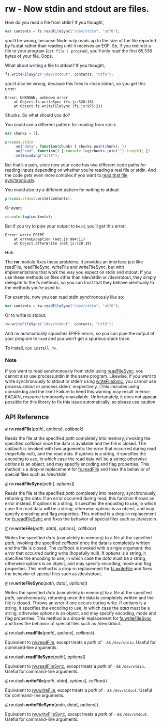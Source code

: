 # rw - Now stdin and stdout are files.

How do you read a file from stdin? If you thought,

```js
var contents = fs.readFileSync("/dev/stdin", "utf8");
```

you’d be wrong, because Node only reads up to the size of the file reported by fs.stat rather than reading until it receives an EOF. So, if you redirect a file to your program (`cat file | program`), you’ll only read the first 65,536 bytes of your file. Oops.

What about writing a file to stdout? If you thought,

```js
fs.writeFileSync("/dev/stdout", contents, "utf8");
```

you’d also be wrong, because this tries to close stdout, so you get this error:

```
Error: UNKNOWN, unknown error
    at Object.fs.writeSync (fs.js:528:18)
    at Object.fs.writeFileSync (fs.js:975:21)
```

Shucks. So what should you do?

You could use a different pattern for reading from stdin:

```js
var chunks = [];

process.stdin
    .on("data", function(chunk) { chunks.push(chunk); })
    .on("end", function() { console.log(chunks.join("").length); })
    .setEncoding("utf8");
```

But that’s a pain, since now your code has two different code paths for reading inputs depending on whether you’re reading a real file or stdin. And the code gets even more complex if you want to [read that file synchronously](https://github.com/mbostock/rw/blob/master/lib/rw/read-file-sync.js).

You could also try a different pattern for writing to stdout:

```js
process.stdout.write(contents);
```

Or even:

```js
console.log(contents);
```

But if you try to pipe your output to `head`, you’ll get this error:

```
Error: write EPIPE
    at errnoException (net.js:904:11)
    at Object.afterWrite (net.js:720:19)
```

Huh.

The **rw** module fixes these problems. It provides an interface just like readFile, readFileSync, writeFile and writeFileSync, but with implementations that work the way you expect on stdin and stdout. If you use these methods on files other than /dev/stdin or /dev/stdout, they simply delegate to the fs methods, so you can trust that they behave identically to the methods you’re used to.

For example, now you can read stdin synchronously like so:

```js
var contents = rw.readFileSync("/dev/stdin", "utf8");
```

Or to write to stdout:

```js
rw.writeFileSync("/dev/stdout", contents, "utf8");
```

And rw automatically squashes EPIPE errors, so you can pipe the output of your program to `head` and you won’t get a spurious stack trace.

To install, `npm install rw`.

### Note

If you want to read synchronously from stdin using [readFileSync](#readFileSync), you cannot also use process.stdin in the same program. Likewise, if you want to write synchronously to stdout or stderr using [writeFileSync](#writeFileSync), you cannot use process.stdout or process.stderr, respectively. (This includes using console.log and the like!) Failure to heed this warning may result in error: EAGAIN, resource temporarily unavailable. Unfortunately, it does not appear possible for this library to fix this issue automatically, so please use caution.

## API Reference

<a name="readFile" href="#readFile">#</a> rw.<b>readFile</b>(<i>path</i>[, <i>options</i>], <i>callback</i>)

Reads the file at the specified *path* completely into memory, invoking the specified *callback* once the data is available and the file is closed. The *callback* is invoked with two arguments: the *error* that occurred during read (hopefully null), and the read data. If *options* is a string, it specifies the encoding to use, in which case the read data will be a string; otherwise *options* is an object, and may specify encoding and flag properties. This method is a drop-in replacement for [fs.readFile](https://nodejs.org/api/fs.html#fs_fs_readfile_file_options_callback) and fixes the behavior of special files such as /dev/stdin.

<a name="readFileSync" href="#readFileSync">#</a> rw.<b>readFileSync</b>(<i>path</i>[, <i>options</i>])

Reads the file at the specified *path* completely into memory, synchronously, returning the data. If an error occurred during read, this function throws an error instead. If *options* is a string, it specifies the encoding to use, in which case the read data will be a string; otherwise *options* is an object, and may specify encoding and flag properties. This method is a drop-in replacement for [fs.readFileSync](https://nodejs.org/api/fs.html#fs_fs_readfilesync_file_options) and fixes the behavior of special files such as /dev/stdin.

<a name="writeFile" href="#writeFile">#</a> rw.<b>writeFile</b>(<i>path</i>, <i>data</i>[, <i>options</i>], <i>callback</i>)

Writes the specified *data* (completely in memory) to a file at the specified *path*, invoking the specified *callback* once the data is completely written and the file is closed. The *callback* is invoked with a single argument: the *error* that occurred during write (hopefully null). If *options* is a string, it specifies the encoding to use, in which case the *data* must be a string; otherwise *options* is an object, and may specify encoding, mode and flag properties. This method is a drop-in replacement for [fs.writeFile](https://nodejs.org/api/fs.html#fs_fs_writefile_file_data_options_callback) and fixes the behavior of special files such as /dev/stdout.

<a name="writeFileSync" href="#writeFileSync">#</a> rw.<b>writeFileSync</b>(<i>path</i>, <i>data</i>[, <i>options</i>])

Writes the specified *data* (completely in memory) to a file at the specified *path*, synchronously, returning once the data is completely written and the file is closed. Throws an *error* if one occurs during write. If *options* is a string, it specifies the encoding to use, in which case the *data* must be a string; otherwise *options* is an object, and may specify encoding, mode and flag properties. This method is a drop-in replacement for [fs.writeFileSync](https://nodejs.org/api/fs.html#fs_fs_writefilesync_file_data_options) and fixes the behavior of special files such as /dev/stdout.

<a name="dash_readFile" href="#dash_readFile">#</a> rw.dash.<b>readFile</b>(<i>path</i>[, <i>options</i>], <i>callback</i>)

Equivalent to [rw.readFile](#readFile), except treats a *path* of `-` as `/dev/stdin`. Useful for command-line arguments.

<a name="dash_readFileSync" href="#dash_readFileSync">#</a> rw.dash.<b>readFileSync</b>(<i>path</i>[, <i>options</i>])

Equivalent to [rw.readFileSync](#readFileSync), except treats a *path* of `-` as `/dev/stdin`. Useful for command-line arguments.

<a name="dash_writeFile" href="#dash_writeFile">#</a> rw.dash.<b>writeFile</b>(<i>path</i>, <i>data</i>[, <i>options</i>], <i>callback</i>)

Equivalent to [rw.writeFile](#writeFile), except treats a *path* of `-` as `/dev/stdout`. Useful for command-line arguments.

<a name="dash_writeFileSync" href="#dash_writeFileSync">#</a> rw.dash.<b>writeFileSync</b>(<i>path</i>, <i>data</i>[, <i>options</i>])

Equivalent to [rw.writeFileSync](#writeFileSync), except treats a *path* of `-` as `/dev/stdout`. Useful for command-line arguments.
